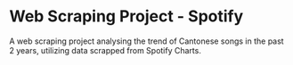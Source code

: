 # Web Scraping Project - Spotify
 A web scraping project analysing the trend of Cantonese songs in the past 2 years, utilizing data scrapped from Spotify Charts. 
